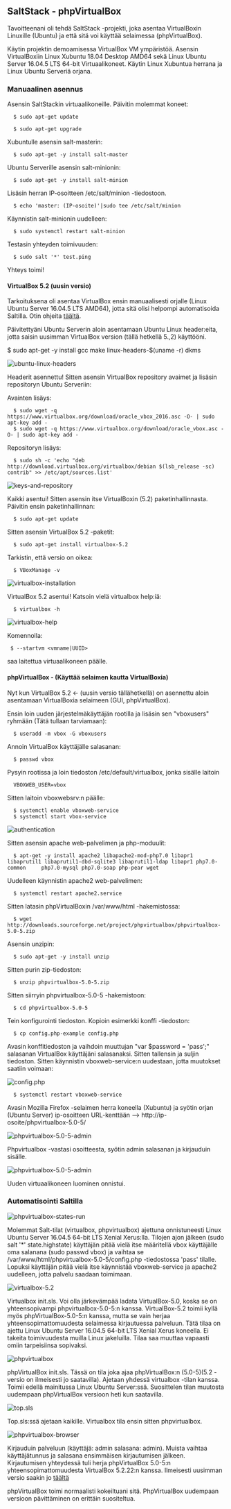 ## SaltStack - phpVirtualBox

Tavoitteenani oli tehdä SaltStack -projekti, joka asentaa VirtualBoxin Linuxille (Ubuntu) ja että sitä voi käyttää selaimessa (phpVirtualBox).

Käytin projektin demoamisessa VirtualBox VM ympäristöä. Asensin VirtualBoxiin Linux Xubuntu 18.04 Desktop AMD64 sekä Linux Ubuntu Server 16.04.5 LTS 64-bit Virtuaalikoneet. Käytin Linux Xubuntua herrana ja Linux Ubuntu Serveriä orjana.

### Manuaalinen asennus

Asensin SaltStackin virtuaalikoneille. Päivitin molemmat koneet:
```
  $ sudo apt-get update
```
```
  $ sudo apt-get upgrade
```
Xubuntulle asensin salt-masterin:
```
  $ sudo apt-get -y install salt-master
```
Ubuntu Serverille asensin salt-minionin:
```
  $ sudo apt-get -y install salt-minion
```
Lisäsin herran IP-osoitteen /etc/salt/minion -tiedostoon.
```
  $ echo 'master: (IP-osoite)'|sudo tee /etc/salt/minion
```
Käynnistin salt-minionin uudelleen:
```
  $ sudo systemctl restart salt-minion
```
Testasin yhteyden toimivuuden:
```
  $ sudo salt '*' test.ping
```
Yhteys toimi!

#### VirtualBox 5.2 (uusin versio)

Tarkoituksena oli asentaa VirtualBox ensin manuaalisesti orjalle (Linux Ubuntu Server 16.04.5 LTS AMD64), jotta sitä olisi helpompi automatisoida Saltilla. Otin ohjeita [täältä](https://websiteforstudents.com/virtualbox-5-2-on-ubuntu-16-04-lts-server-headless/).

Päivitettyäni Ubuntu Serverin aloin asentamaan Ubuntu Linux header:eita, jotta saisin uusimman VirtualBox version (tällä hetkellä 5.,2) käyttööni.

  $ sudo apt-get -y install gcc make linux-headers-$(uname -r) dkms

![ubuntu-linux-headers](https://github.com/Eetu95/Palvelinten-hallinta-ict4tn022-3004/blob/master/miniprojektin%20kuvakaappaukset/1.PNG?raw=true)

Headerit asennettu! Sitten asensin VirtualBox repository avaimet ja lisäsin repositoryn Ubuntu Serveriin:

Avainten lisäys:
```
  $ sudo wget -q https://www.virtualbox.org/download/oracle_vbox_2016.asc -O- | sudo apt-key add -
  $ sudo wget -q https://www.virtualbox.org/download/oracle_vbox.asc -O- | sudo apt-key add -
```
Repositoryn lisäys:
```
  $ sudo sh -c 'echo "deb http://download.virtualbox.org/virtualbox/debian $(lsb_release -sc) contrib" >> /etc/apt/sources.list'
```
![keys-and-repository](https://github.com/Eetu95/Palvelinten-hallinta-ict4tn022-3004/blob/master/miniprojektin%20kuvakaappaukset/2.PNG?raw=true)

Kaikki asentui! Sitten asensin itse VirtualBoxin (5.2) paketinhallinnasta. Päivitin ensin paketinhallinnan:
```
  $ sudo apt-get update
```
Sitten asensin VirtualBox 5.2 -paketit:
```
  $ sudo apt-get install virtualbox-5.2
``` 
Tarkistin, että versio on oikea:
``` 
  $ VBoxManage -v
```  
 ![virtualbox-installation](https://github.com/Eetu95/Palvelinten-hallinta-ict4tn022-3004/blob/master/miniprojektin%20kuvakaappaukset/3.PNG?raw=true)

VirtualBox 5.2 asentui! Katsoin vielä virtualbox help:iä:
```
  $ virtualbox -h
```
![virtualbox-help](https://github.com/Eetu95/Palvelinten-hallinta-ict4tn022-3004/blob/master/miniprojektin%20kuvakaappaukset/4.PNG?raw=true)

Komennolla:
```
 $ --startvm <vmname|UUID>
```
saa laitettua virtuaalikoneen päälle.

#### phpVirtualBox - (Käyttää selaimen kautta VirtualBoxia)

Nyt kun VirtualBox 5.2 <- (uusin versio tällähetkellä) on asennettu aloin asentamaan VirtualBoxia selaimeen (GUI, phpVirtualBox).

Ensin loin uuden järjestelmäkäyttäjän rootilla ja lisäsin sen "vboxusers" ryhmään (Tätä tullaan tarviamaan):
```
  $ useradd -m vbox -G vboxusers
``` 
Annoin VirtualBox käyttäjälle salasanan:
```
  $ passwd vbox
```
Pysyin rootissa ja loin tiedoston /etc/default/virtualbox, jonka sisälle laitoin
```
  VBOXWEB_USER=vbox
```
Sitten laitoin vboxwebsrv:n päälle:
```
  $ systemctl enable vboxweb-service
  $ systemctl start vbox-service
```
![authentication](https://github.com/Eetu95/Palvelinten-hallinta-ict4tn022-3004/blob/master/miniprojektin%20kuvakaappaukset/5.PNG?raw=true)

Sitten asensin apache web-palvelimen ja php-moduulit:
```
  $ apt-get -y install apache2 libapache2-mod-php7.0 libapr1 libaprutil1 libaprutil1-dbd-sqlite3 libaprutil1-ldap libapr1 php7.0-common     php7.0-mysql php7.0-soap php-pear wget
```
Uudelleen käynnistin apache2 web-palvelimen:
```
  $ systemctl restart apache2.service
```
Sitten latasin phpVirtualBoxin /var/www/html -hakemistossa:
```
  $ wget http://downloads.sourceforge.net/project/phpvirtualbox/phpvirtualbox-5.0-5.zip
```
Asensin unzipin:
```
  $ sudo apt-get -y install unzip
```
Sitten purin zip-tiedoston:
```
  $ unzip phpvirtualbox-5.0-5.zip
```
Sitten siirryin phpvirtualbox-5.0-5 -hakemistoon:
```
  $ cd phpvirtualbox-5.0-5
```
Tein konfigurointi tiedoston. Kopioin esimerkki konffi -tiedoston:
```
  $ cp config.php-example config.php
```
Avasin konffitiedoston ja vaihdoin muuttujan "var $password = 'pass';" salasanan VirtualBox käyttäjäni salasanaksi. Sitten tallensin ja suljin tiedoston. Sitten käynnistin vboxweb-service:n uudestaan, jotta muutokset saatiin voimaan:

![config.php](https://github.com/Eetu95/Palvelinten-hallinta-ict4tn022-3004/blob/master/miniprojektin%20kuvakaappaukset/6.PNG?raw=true)

```
  $ systemctl restart vboxweb-service
```
Avasin Mozilla Firefox -selaimen herra koneella (Xubuntu) ja syötin orjan (Ubuntu Server) ip-osoitteen URL-kenttään
--> http://ip-osoite/phpvirtualbox-5.0-5/

![phpvirtualbox-5.0-5-admin](https://github.com/Eetu95/Palvelinten-hallinta-ict4tn022-3004/blob/master/miniprojektin%20kuvakaappaukset/7.png?raw=true)

Phpvirtualbox -vastasi osoitteesta, syötin admin salasanan ja kirjauduin sisälle.

![phpvirtualbox-5.0-5-admin](https://github.com/Eetu95/Palvelinten-hallinta-ict4tn022-3004/blob/master/miniprojektin%20kuvakaappaukset/8.png?raw=true)

Uuden virtuaalikoneen luominen onnistui.

### Automatisointi Saltilla

![phpvirtualbox-states-run](https://github.com/Eetu95/Palvelinten-hallinta-ict4tn022-3004/blob/master/miniprojektin%20kuvakaappaukset/10.PNG?raw=true)

Molemmat Salt-tilat (virtualbox, phpvirtualbox) ajettuna onnistuneesti Linux Ubuntu Server 16.04.5 64-bit LTS Xenial Xerus:lla. Tilojen ajon jälkeen (sudo salt '*' state.highstate) käyttäjän pitää vielä itse määritellä vbox käyttäjälle oma salanana (sudo passwd vbox) ja vaihtaa se /var/www/html/phpvirtualbox-5.0-5/config.php -tiedostossa 'pass' tilalle. Lopuksi käyttäjän pitää vielä itse käynnistää vboxweb-service ja apache2 uudelleen, jotta palvelu saadaan toimimaan.

![virtualbox-5.2](https://github.com/Eetu95/Palvelinten-hallinta-ict4tn022-3004/blob/master/miniprojektin%20kuvakaappaukset/11.PNG?raw=true)

Virtualbox init.sls. Voi olla järkevämpää ladata VirtualBox-5.0, koska se on yhteensopivampi phpvirtualbox-5.0-5:n kanssa. VirtualBox-5.2 toimii kyllä myös phpVirtualBox-5.0-5:n kanssa, mutta se vain herjaa yhteensopimattomuudesta selaimessa kirjautuessa palveluun. Tätä tilaa on ajettu Linux Ubuntu Server 16.04.5 64-bit LTS Xenial Xerus koneella. Ei takeita toimivuudesta muilla Linux jakeluilla. Tilaa saa muuttaa vapaasti omiin tarpeisiinsa sopivaksi.

![phpvirtualbox](https://github.com/Eetu95/Palvelinten-hallinta-ict4tn022-3004/blob/master/miniprojektin%20kuvakaappaukset/12.PNG?raw=true)

phpVirtualBox init.sls. Tässä on tila joka ajaa phpVirtualBox:n (5.0-5)(5.2 -versio on ilmeisesti jo saatavilla). Ajetaan yhdessä virtualbox -tilan kanssa. Toimii edellä mainitussa Linux Ubuntu Server:ssä. Suosittelen tilan muutosta uudempaan phpVirtualBox versioon heti kun saatavilla.

![top.sls](https://github.com/Eetu95/Palvelinten-hallinta-ict4tn022-3004/blob/master/miniprojektin%20kuvakaappaukset/13.PNG?raw=true)

Top.sls:ssä ajetaan kaikille. Virtualbox tila ensin sitten phpvirtualbox.

![phpvirtualbox-browser](https://github.com/Eetu95/Palvelinten-hallinta-ict4tn022-3004/blob/master/miniprojektin%20kuvakaappaukset/9.png?raw=true)

Kirjauduin palveluun (käyttäjä: admin salasana: admin). Muista vaihtaa käyttäjätunnus ja salasana ensimmäisen kirjautumisen jälkeen. Kirjautumisen yhteydessä tuli herja phpVirtualBox 5.0-5:n yhteensopimattomuudesta VirtualBox 5.2.22:n kanssa. Ilmeisesti uusimman versio saakin jo [täältä](https://github.com/phpvirtualbox/phpvirtualbox/releases)

phpVirtualBox toimi normaalisti kokeiltuani sitä. PhpVirtualBox uudempaan versioon pävittäminen on erittäin suositeltua.
